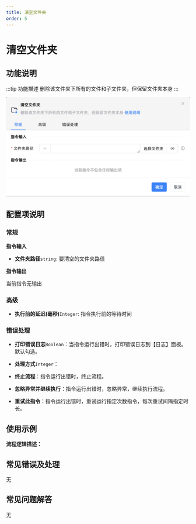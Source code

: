 ```yaml
---
title: 清空文件夹
order: 5
---
```


# 清空文件夹

## 功能说明

:::tip 功能描述
删除该文件夹下所有的文件和子文件夹，但保留文件夹本身
:::

![清空文件夹](../../../assets/清空文件夹_command.png)

## 配置项说明

### 常规

**指令输入**

- **文件夹路径**`string`: 要清空的文件夹路径


**指令输出**

当前指令无输出

### 高级

- **执行前的延迟(毫秒)**`Integer`: 指令执行前的等待时间

### 错误处理

- **打印错误日志**`Boolean`：当指令运行出错时，打印错误日志到【日志】面板。默认勾选。

- **处理方式**`Integer`：

 - **终止流程**：指令运行出错时，终止流程。

 - **忽略异常并继续执行**：指令运行出错时，忽略异常，继续执行流程。

 - **重试此指令**：指令运行出错时，重试运行指定次数指令，每次重试间隔指定时长。

## 使用示例

**流程逻辑描述：** 

## 常见错误及处理

无

## 常见问题解答

无

